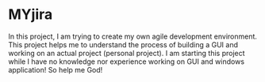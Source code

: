 # MYjira
In this project, I am trying to create my own agile development environment. This project helps me to understand the process of building a GUI and working on an actual project (personal project). I am starting this project while I have no knowledge nor experience working on GUI and windows application! So help me God!
